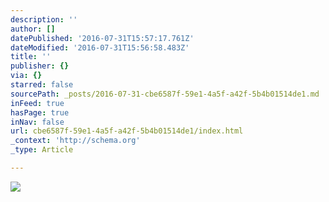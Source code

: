 ```yaml
---
description: ''
author: []
datePublished: '2016-07-31T15:57:17.761Z'
dateModified: '2016-07-31T15:56:58.483Z'
title: ''
publisher: {}
via: {}
starred: false
sourcePath: _posts/2016-07-31-cbe6587f-59e1-4a5f-a42f-5b4b01514de1.md
inFeed: true
hasPage: true
inNav: false
url: cbe6587f-59e1-4a5f-a42f-5b4b01514de1/index.html
_context: 'http://schema.org'
_type: Article

---
```

![](https://the-grid-user-content.s3-us-west-2.amazonaws.com/891e62a0-b2ec-4181-be11-cb8003de91f8.jpg)